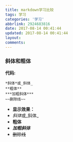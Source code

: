 ```yaml
---
title: markdown学习比较
tags: 学习
categories: '学习'
abbrlink: 2924683816
date: 2017-08-14 00:41:44
updated: 2017-08-14 00:41:44
layout:
comments:
---
```


### 斜体和粗体
**代码:**
~~~
*斜体*或_斜体_
**粗体**
***加粗斜体***
~~删除线~~
~~~
+ **显示效果：**
+ *斜体*或_斜体_
+ **粗体**
+ ***加粗斜体***
+ ~~删除线~~



